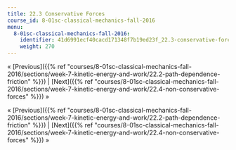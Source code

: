 ```yaml
---
title: 22.3 Conservative Forces
course_id: 8-01sc-classical-mechanics-fall-2016
menu:
  8-01sc-classical-mechanics-fall-2016:
    identifier: 41d6991ecf40cacd171348f7b19ed23f_22.3-conservative-forces
    weight: 270
---
```

« [Previous]({{% ref "courses/8-01sc-classical-mechanics-fall-2016/sections/week-7-kinetic-energy-and-work/22.2-path-dependence-friction" %}}) | [Next]({{% ref "courses/8-01sc-classical-mechanics-fall-2016/sections/week-7-kinetic-energy-and-work/22.4-non-conservative-forces" %}}) »

« [Previous]({{% ref "courses/8-01sc-classical-mechanics-fall-2016/sections/week-7-kinetic-energy-and-work/22.2-path-dependence-friction" %}}) | [Next]({{% ref "courses/8-01sc-classical-mechanics-fall-2016/sections/week-7-kinetic-energy-and-work/22.4-non-conservative-forces" %}}) »